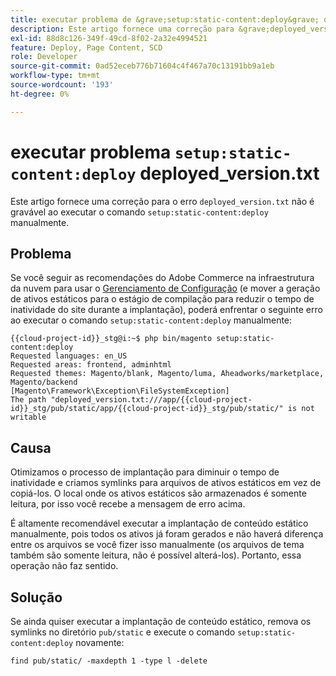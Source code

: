```yaml
---
title: executar problema de &grave;setup:static-content:deploy&grave; deployed_version.txt
description: Este artigo fornece uma correção para &grave;deployed_version.txt&grave; não é um erro gravável ao executar o comando &grave;setup:static-content:deploy&grave; manualmente.
exl-id: 88d8c126-349f-49cd-8f02-2a32e4994521
feature: Deploy, Page Content, SCD
role: Developer
source-git-commit: 0ad52eceb776b71604c4f467a70c13191bb9a1eb
workflow-type: tm+mt
source-wordcount: '193'
ht-degree: 0%

---
```


# executar problema `setup:static-content:deploy` deployed_version.txt

Este artigo fornece uma correção para o erro `deployed_version.txt` não é gravável ao executar o comando `setup:static-content:deploy` manualmente.

## Problema

Se você seguir as recomendações do Adobe Commerce na infraestrutura da nuvem para usar o [Gerenciamento de Configuração](/help/how-to/general/magento-cloud-reduce-deployment-downtime-with-configuration-management.md) (e mover a geração de ativos estáticos para o estágio de compilação para reduzir o tempo de inatividade do site durante a implantação), poderá enfrentar o seguinte erro ao executar o comando `setup:static-content:deploy` manualmente:

```
{{cloud-project-id}}_stg@i:~$ php bin/magento setup:static-content:deploy
Requested languages: en_US
Requested areas: frontend, adminhtml
Requested themes: Magento/blank, Magento/luma, Aheadworks/marketplace, Magento/backend
[Magento\Framework\Exception\FileSystemException]
The path "deployed_version.txt:///app/{{cloud-project-id}}_stg/pub/static/app/{{cloud-project-id}}_stg/pub/static/" is not writable
```

## Causa

Otimizamos o processo de implantação para diminuir o tempo de inatividade e criamos symlinks para arquivos de ativos estáticos em vez de copiá-los. O local onde os ativos estáticos são armazenados é somente leitura, por isso você recebe a mensagem de erro acima.

É altamente recomendável executar a implantação de conteúdo estático manualmente, pois todos os ativos já foram gerados e não haverá diferença entre os arquivos se você fizer isso manualmente (os arquivos de tema também são somente leitura, não é possível alterá-los). Portanto, essa operação não faz sentido.

## Solução

Se ainda quiser executar a implantação de conteúdo estático, remova os symlinks no diretório `pub/static` e execute o comando `setup:static-content:deploy` novamente:

```
find pub/static/ -maxdepth 1 -type l -delete
```
